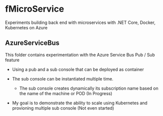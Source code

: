 # fMicroService
Experiments building back end with microservices with .NET Core, Docker, Kubernetes on Azure

## AzureServiceBus
This folder contains experimentation with the Azure Service Bus Pub / Sub feature
- Using a pub and a sub console that can be deployed as container
- The sub console can be instantiated multiple time. 
    * The sub console creates dynamically its subscription name based on the name of the machine or POD (In Progress)

- My goal is to demonstrate the ability to scale using Kubernetes and provioning multiple sub console (Not even started)
